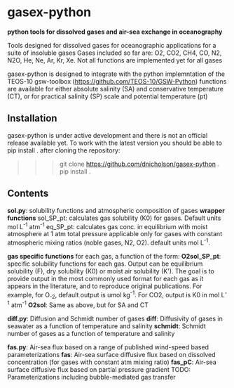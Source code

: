 # gasex-python
**python tools for dissolved gases and air-sea exchange in oceanography**

Tools designed for dissolved gases for oceanographic applications for a suite of insoluble gases
Gases included so far are: O2, CO2, CH4, CO, N2, N2O, He, Ne, Ar, Kr, Xe.  Not all functions are implemented yet for all gases

gasex-python is designed to integrate with the python implemntation of the TEOS-10 gsw-toolbox (https://github.com/TEOS-10/GSW-Python)
functions are available for either absolute  salinity (SA) and conservative temperature (CT), or for practical salinity (SP) scale and potential temperature (pt)

## Installation

gasex-python is under active development and there is not an official release available yet.  To work with the latest version you should be able to pip install . after cloning the repository:

>>> git clone https://github.com/dnicholson/gasex-python .
>>> pip install .

## Contents

**sol.py**:         solubility functions and atmospheric composition of gases
**wrapper functions**
    sol_SP_pt:  calculates gas solubility (K0) for gases. Default units mol L<sup>-1</sup> atm<sup>-1</sup>
    eq_SP_pt:  calculates gas conc. in equilibrium with moist atmosphere at 1 atm total pressure applicable only for gases with constant atmospheric mixing ratios (noble gases, N2, O2). default units mol L<sup>-1</sup>.

**gas specific functions**
    for each gas, a function of the form:
    **O2sol_SP_pt**: specific solubility functions for each gas. Output can be equilibrium solubility (F), dry solubility (K0) or moist air solubility (K'). The goal is to provide output in the most commonly used format for each gas as it appears in the literature, and to reproduce original publications.  For example, for O<sub>-2</sub>, default output is umol kg<sup>-1</sup>.  For CO2, output is K0 in mol L<sup>-1</sup> atm<sup>-1</sup>
    **O2sol**: Same as above, but for SA and CT

**diff.py**:    Diffusion and Schmidt number of gases
    **diff**:           Diffusivity of gases in seawater as a function of temperature and salinity
    **schmidt**:    Schmidt number of gases as a function of temperature and salinity

**fas.py**:         Air-sea flux based on a range of published wind-speed based parameterizations
    **fas**:          Air-sea surface diffusive flux based on dissolved concentration (for gases with constant atm mixing ratio)
    **fas_pC**:    Air-sea surface diffusive flux based on partial pressure gradient
    TODO:           Parameterizations including bubble-mediated gas transfer
